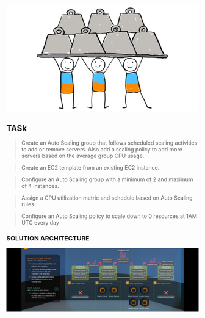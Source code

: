 #

![auto_scaling](https://github.com/tuyojr/aws_cloud_quest/blob/main/images/auto_scaling.gif)

## TASk

> Create an Auto Scaling group that follows scheduled scaling activities to add or remove servers. Also add a scaling policy to add more servers based on the average group CPU usage.

> Create an EC2 template from an existing EC2 instance.

> Configure an Auto Scaling group with a minimum of 2 and maximum of 4 instances.

> Assign a CPU utilization metric and schedule based on Auto Scaling rules.

> Configure an Auto Scaling policy to scale down to 0 resources at 1AM UTC every day

### SOLUTION ARCHITECTURE

![solution_architecture](https://github.com/tuyojr/aws_cloud_quest/blob/main/images/auto_healing_and_scaling.png)
